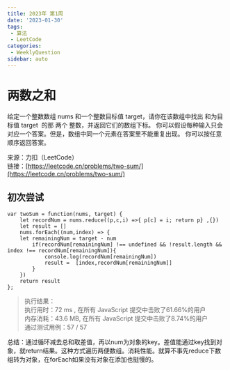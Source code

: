 ```yaml
---
title: 2023年 第1周
date: '2023-01-30'
tags:
 - 算法
 - LeetCode
categories:
 - WeeklyQuestion
sidebar: auto
---
```

# 两数之和
给定一个整数数组 nums 和一个整数目标值 target，请你在该数组中找出 和为目标值 target  的那 两个 整数，并返回它们的数组下标。
你可以假设每种输入只会对应一个答案。但是，数组中同一个元素在答案里不能重复出现。
你可以按任意顺序返回答案。

来源：力扣（LeetCode）<br/>
链接：[https://leetcode.cn/problems/two-sum/](https://leetcode.cn/problems/two-sum/)
## 初次尝试
```+JavaScript
var twoSum = function(nums, target) {
    let recordNum = nums.reduce((p,c,i) =>{ p[c] = i; return p} ,{})
    let result = []
    nums.forEach((num,index) => {
    let remainingNum = target - num
        if(recordNum[remainingNum] !== undefined && !result.length && index !== recordNum[remainingNum]){
            console.log(recordNum[remainingNum])
            result =  [index,recordNum[remainingNum]]
        }
    })
    return result
};
```
>执行结果：<br/>
>执行用时：72 ms , 在所有 JavaScript 提交中击败了61.66%的用户<br/>
>内存消耗：43.6 MB, 在所有 JavaScript 提交中击败了8.74%的用户<br/>
>通过测试用例：57 / 57

总结：通过循环减去总和取差值，再以num为对象的key。差值能通过key找到对象，就return结果。这种方式遍历两便数组。消耗性能。就算不事先reduce下数组转为对象，在forEach如果没有对象在添加也挺慢的。